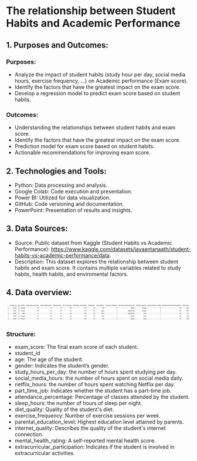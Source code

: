 # The relationship between Student Habits and Academic Performance
## 1. Purposes and Outcomes:
### Purposes:
- 	Analyze the impact of student habits (study hour per day, social media hours, exercise frequency, …) on Academic performance (Exam score).
- 	Identify the factors that have the greatest impact on the exam score.
- 	Develop a regression model to predict exam score based on student habits.
### Outcomes:
- 	Understanding the relationships between student habits and exam score.
- 	Identify the factors that have the greatest impact on the exam score.
- 	Prediction model for exam score based on student habits.
- 	Actionable recommendations for improving exam score.
## 2. Technologies and Tools:
- 	Python: Data processing and analysis.
- 	Google Colab: Code execution and presentation.
- 	Power BI: Utilized for data visualization.
- 	GitHub: Code versioning and documentation.
- 	PowerPoint: Presentation of results and insights.

## 3. Data Sources:
- 	Source: Public dataset from Kaggle (Student Habits vs Academic Performance): https://www.kaggle.com/datasets/jayaantanaath/student-habits-vs-academic-performance/data.
- 	Description: This dataset explores the relationship between student habits and exam score. It contains multiple variables related to study habits, health habits, and enviromental factors.
## 4. Data overview:
![data overview](images/data_overview.png)
### Structure:
- 	exam_score: The final exam score of each student.
- 	student_id
- 	age: The age of the student.
- 	gender: Indicates the student’s gender.
- 	study_hours_per_day: the number of hours spent studying per day.
- 	social_media_hours: the number of hours spent on social media daily.
- 	netflix_hours: the number of hours spent watching Netflix per day.
- 	part_time_job: Indicates whether the student has a part-time job.
- 	attendance_percentage: Percentage of classes attended by the student.
- 	sleep_hours: the number of hours of sleep per night.
- 	diet_quality: Quality of the student's diet.
- 	exercise_frequency: Number of exercise sessions per week.
- 	parental_education_level: Highest education level attained by parents.
- 	internet_quality: Describes the quality of the student's internet connection.
- 	mental_health_rating: A self-reported mental health score.
- 	extracurricular_participation: Indicates if the student is involved in extracurricular activities.
